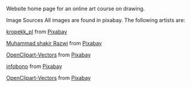 Website home page for an online art course on drawing.

Image Sources
All images are found in pixabay. The following artists are:


<a href="https://pixabay.com/users/kropekk_pl-114936/?utm_source=link-attribution&amp;utm_medium=referral&amp;utm_campaign=image&amp;utm_content=363063">kropekk_pl</a> from <a href="https://pixabay.com/?utm_source=link-attribution&amp;utm_medium=referral&amp;utm_campaign=image&amp;utm_content=363063">Pixabay</a>

<a href="https://pixabay.com/users/muhammadshakirrazwi-9513779/?utm_source=link-attribution&amp;utm_medium=referral&amp;utm_campaign=image&amp;utm_content=4564427">Muhammad shakir Razwi</a> from <a href="https://pixabay.com/?utm_source=link-attribution&amp;utm_medium=referral&amp;utm_campaign=image&amp;utm_content=4564427">Pixabay</a>

<a href="https://pixabay.com/users/openclipart-vectors-30363/?utm_source=link-attribution&amp;utm_medium=referral&amp;utm_campaign=image&amp;utm_content=148066">OpenClipart-Vectors</a> from <a href="https://pixabay.com/?utm_source=link-attribution&amp;utm_medium=referral&amp;utm_campaign=image&amp;utm_content=148066">Pixabay</a>

<a href="https://pixabay.com/users/infobono-5570536/?utm_source=link-attribution&amp;utm_medium=referral&amp;utm_campaign=image&amp;utm_content=4371460">infobono</a> from <a href="https://pixabay.com/?utm_source=link-attribution&amp;utm_medium=referral&amp;utm_campaign=image&amp;utm_content=4371460">Pixabay</a>

<a href="https://pixabay.com/users/openclipart-vectors-30363/?utm_source=link-attribution&amp;utm_medium=referral&amp;utm_campaign=image&amp;utm_content=2026954">OpenClipart-Vectors</a> from <a href="https://pixabay.com/?utm_source=link-attribution&amp;utm_medium=referral&amp;utm_campaign=image&amp;utm_content=2026954">Pixabay</a>